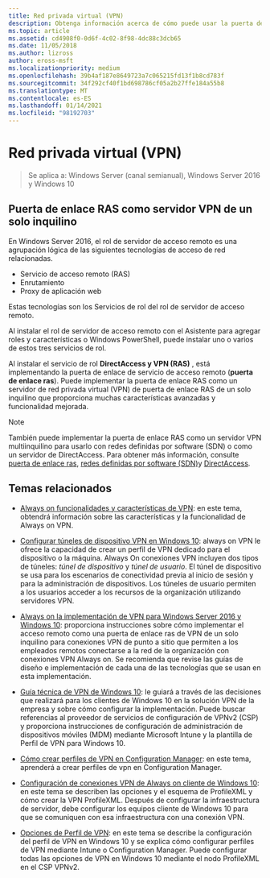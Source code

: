 ```yaml
---
title: Red privada virtual (VPN)
description: Obtenga información acerca de cómo puede usar la puerta de enlace RAS como un servidor VPN de un solo inquilino.
ms.topic: article
ms.assetid: cd4908f0-0d6f-4c02-8f98-4dc88c3dcb65
ms.date: 11/05/2018
ms.author: lizross
author: eross-msft
ms.localizationpriority: medium
ms.openlocfilehash: 39b4af187e8649723a7c065215fd13f1b8cd783f
ms.sourcegitcommit: 34f292cf40f1bd698786cf05a2b27ffe184a55b8
ms.translationtype: MT
ms.contentlocale: es-ES
ms.lasthandoff: 01/14/2021
ms.locfileid: "98192703"
---
```

# <a name="virtual-private-networking-vpn"></a>Red privada virtual (VPN)

>Se aplica a: Windows Server (canal semianual), Windows Server 2016 y Windows 10

## <a name="ras-gateway-as-a-single-tenant-vpn-server"></a>Puerta de enlace RAS como servidor VPN de un solo inquilino

En Windows Server 2016, el rol de servidor de acceso remoto es una agrupación lógica de las siguientes tecnologías de acceso de red relacionadas.

- Servicio de acceso remoto (RAS)
- Enrutamiento
- Proxy de aplicación web

Estas tecnologías son los Servicios de rol del rol de servidor de acceso remoto.

Al instalar el rol de servidor de acceso remoto con el Asistente para agregar roles y características o Windows PowerShell, puede instalar uno o varios de estos tres servicios de rol.

Al instalar el servicio de rol **DirectAccess y VPN (RAS)** , está implementando la puerta de enlace de servicio de acceso remoto (**puerta de enlace ras**). Puede implementar la puerta de enlace RAS como un servidor de red privada virtual (VPN) de puerta de enlace RAS de un solo inquilino que proporciona muchas características avanzadas y funcionalidad mejorada.

>[!NOTE]
>También puede implementar la puerta de enlace RAS como un servidor VPN multiinquilino para usarlo con redes definidas por software (SDN) o como un servidor de DirectAccess. Para obtener más información, consulte [puerta de enlace ras](../ras-gateway/ras-gateway.md), [redes definidas por software (SDN)](../../../networking/sdn/software-defined-networking.md)y [DirectAccess](../directaccess/directaccess.md).

## <a name="related-topics"></a>Temas relacionados
- [Always on funcionalidades y características de VPN](vpn-map-da.md): en este tema, obtendrá información sobre las características y la funcionalidad de Always on VPN.

- [Configurar túneles de dispositivo VPN en Windows 10](vpn-device-tunnel-config.md): always on VPN le ofrece la capacidad de crear un perfil de VPN dedicado para el dispositivo o la máquina. Always On conexiones VPN incluyen dos tipos de túneles: _túnel de dispositivo_ y _túnel de usuario_. El túnel de dispositivo se usa para los escenarios de conectividad previa al inicio de sesión y para la administración de dispositivos. Los túneles de usuario permiten a los usuarios acceder a los recursos de la organización utilizando servidores VPN.

- [Always on la implementación de VPN para Windows Server 2016 y Windows 10](always-on-vpn/deploy/always-on-vpn-deploy.md): proporciona instrucciones sobre cómo implementar el acceso remoto como una puerta de enlace ras de VPN de un solo inquilino para conexiones VPN de punto a sitio que permiten a los empleados remotos conectarse a la red de la organización con conexiones VPN Always on. Se recomienda que revise las guías de diseño e implementación de cada una de las tecnologías que se usan en esta implementación.

- [Guía técnica de VPN de Windows 10](/windows/access-protection/vpn/vpn-guide): le guiará a través de las decisiones que realizará para los clientes de Windows 10 en la solución VPN de la empresa y sobre cómo configurar la implementación. Puede buscar referencias al proveedor de servicios de configuración de VPNv2 (CSP) y proporciona instrucciones de configuración de administración de dispositivos móviles (MDM) mediante Microsoft Intune y la plantilla de Perfil de VPN para Windows 10.

- [Cómo crear perfiles de VPN en Configuration Manager](/configmgr/protect/deploy-use/create-vpn-profiles): en este tema, aprenderá a crear perfiles de vpn en Configuration Manager.

- [Configuración de conexiones VPN de Always on cliente de Windows 10](./always-on-vpn/deploy/vpn-deploy-client-vpn-connections.md): en este tema se describen las opciones y el esquema de ProfileXML y cómo crear la VPN ProfileXML. Después de configurar la infraestructura de servidor, debe configurar los equipos cliente de Windows 10 para que se comuniquen con esa infraestructura con una conexión VPN.

- [Opciones de Perfil de VPN](/windows/access-protection/vpn/vpn-profile-options): en este tema se describe la configuración del perfil de VPN en Windows 10 y se explica cómo configurar perfiles de VPN mediante Intune o Configuration Manager. Puede configurar todas las opciones de VPN en Windows 10 mediante el nodo ProfileXML en el CSP VPNv2.
